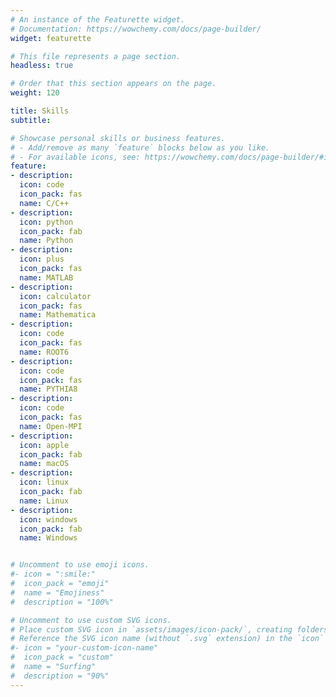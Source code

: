 ```yaml
---
# An instance of the Featurette widget.
# Documentation: https://wowchemy.com/docs/page-builder/
widget: featurette

# This file represents a page section.
headless: true

# Order that this section appears on the page.
weight: 120

title: Skills
subtitle:

# Showcase personal skills or business features.
# - Add/remove as many `feature` blocks below as you like.
# - For available icons, see: https://wowchemy.com/docs/page-builder/#icons
feature:
- description:
  icon: code
  icon_pack: fas
  name: C/C++
- description:
  icon: python
  icon_pack: fab
  name: Python
- description:
  icon: plus
  icon_pack: fas
  name: MATLAB
- description:
  icon: calculator
  icon_pack: fas
  name: Mathematica
- description:
  icon: code
  icon_pack: fas
  name: ROOT6
- description:
  icon: code
  icon_pack: fas
  name: PYTHIA8
- description:
  icon: code
  icon_pack: fas
  name: Open-MPI
- description:
  icon: apple
  icon_pack: fab
  name: macOS
- description:
  icon: linux
  icon_pack: fab
  name: Linux
- description:
  icon: windows
  icon_pack: fab
  name: Windows


# Uncomment to use emoji icons.
#- icon = ":smile:"
#  icon_pack = "emoji"
#  name = "Emojiness"
#  description = "100%"  

# Uncomment to use custom SVG icons.
# Place custom SVG icon in `assets/images/icon-pack/`, creating folders if necessary.
# Reference the SVG icon name (without `.svg` extension) in the `icon` field.
#- icon = "your-custom-icon-name"
#  icon_pack = "custom"
#  name = "Surfing"
#  description = "90%"
---
```

